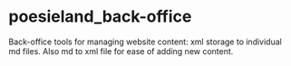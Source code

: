 # poesieland_back-office
Back-office tools for managing website content: xml storage to individual md files. Also md to xml file for ease of adding new content.
